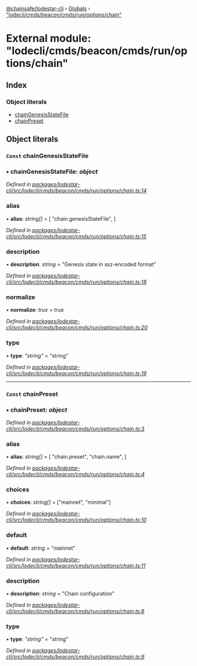 [@chainsafe/lodestar-cli](../README.md) › [Globals](../globals.md) › ["lodecli/cmds/beacon/cmds/run/options/chain"](_lodecli_cmds_beacon_cmds_run_options_chain_.md)

# External module: "lodecli/cmds/beacon/cmds/run/options/chain"

## Index

### Object literals

* [chainGenesisStateFile](_lodecli_cmds_beacon_cmds_run_options_chain_.md#const-chaingenesisstatefile)
* [chainPreset](_lodecli_cmds_beacon_cmds_run_options_chain_.md#const-chainpreset)

## Object literals

### `Const` chainGenesisStateFile

### ▪ **chainGenesisStateFile**: *object*

*Defined in [packages/lodestar-cli/src/lodecli/cmds/beacon/cmds/run/options/chain.ts:14](https://github.com/ChainSafe/lodestar/blob/5eceb6c26/packages/lodestar-cli/src/lodecli/cmds/beacon/cmds/run/options/chain.ts#L14)*

###  alias

• **alias**: *string[]* = [
    "chain.genesisStateFile",
  ]

*Defined in [packages/lodestar-cli/src/lodecli/cmds/beacon/cmds/run/options/chain.ts:15](https://github.com/ChainSafe/lodestar/blob/5eceb6c26/packages/lodestar-cli/src/lodecli/cmds/beacon/cmds/run/options/chain.ts#L15)*

###  description

• **description**: *string* = "Genesis state in ssz-encoded format"

*Defined in [packages/lodestar-cli/src/lodecli/cmds/beacon/cmds/run/options/chain.ts:18](https://github.com/ChainSafe/lodestar/blob/5eceb6c26/packages/lodestar-cli/src/lodecli/cmds/beacon/cmds/run/options/chain.ts#L18)*

###  normalize

• **normalize**: *true* = true

*Defined in [packages/lodestar-cli/src/lodecli/cmds/beacon/cmds/run/options/chain.ts:20](https://github.com/ChainSafe/lodestar/blob/5eceb6c26/packages/lodestar-cli/src/lodecli/cmds/beacon/cmds/run/options/chain.ts#L20)*

###  type

• **type**: *"string"* = "string"

*Defined in [packages/lodestar-cli/src/lodecli/cmds/beacon/cmds/run/options/chain.ts:19](https://github.com/ChainSafe/lodestar/blob/5eceb6c26/packages/lodestar-cli/src/lodecli/cmds/beacon/cmds/run/options/chain.ts#L19)*

___

### `Const` chainPreset

### ▪ **chainPreset**: *object*

*Defined in [packages/lodestar-cli/src/lodecli/cmds/beacon/cmds/run/options/chain.ts:3](https://github.com/ChainSafe/lodestar/blob/5eceb6c26/packages/lodestar-cli/src/lodecli/cmds/beacon/cmds/run/options/chain.ts#L3)*

###  alias

• **alias**: *string[]* = [
    "chain.preset",
    "chain.name",
  ]

*Defined in [packages/lodestar-cli/src/lodecli/cmds/beacon/cmds/run/options/chain.ts:4](https://github.com/ChainSafe/lodestar/blob/5eceb6c26/packages/lodestar-cli/src/lodecli/cmds/beacon/cmds/run/options/chain.ts#L4)*

###  choices

• **choices**: *string[]* = ["mainnet", "minimal"]

*Defined in [packages/lodestar-cli/src/lodecli/cmds/beacon/cmds/run/options/chain.ts:10](https://github.com/ChainSafe/lodestar/blob/5eceb6c26/packages/lodestar-cli/src/lodecli/cmds/beacon/cmds/run/options/chain.ts#L10)*

###  default

• **default**: *string* = "mainnet"

*Defined in [packages/lodestar-cli/src/lodecli/cmds/beacon/cmds/run/options/chain.ts:11](https://github.com/ChainSafe/lodestar/blob/5eceb6c26/packages/lodestar-cli/src/lodecli/cmds/beacon/cmds/run/options/chain.ts#L11)*

###  description

• **description**: *string* = "Chain configuration"

*Defined in [packages/lodestar-cli/src/lodecli/cmds/beacon/cmds/run/options/chain.ts:8](https://github.com/ChainSafe/lodestar/blob/5eceb6c26/packages/lodestar-cli/src/lodecli/cmds/beacon/cmds/run/options/chain.ts#L8)*

###  type

• **type**: *"string"* = "string"

*Defined in [packages/lodestar-cli/src/lodecli/cmds/beacon/cmds/run/options/chain.ts:9](https://github.com/ChainSafe/lodestar/blob/5eceb6c26/packages/lodestar-cli/src/lodecli/cmds/beacon/cmds/run/options/chain.ts#L9)*
